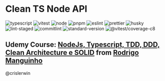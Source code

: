 # Clean TS Node API

![typescript](https://img.shields.io/badge/typescript-4.9.5-blue) ![vitest](https://img.shields.io/badge/vitest-0.28.5-red) ![node](https://img.shields.io/badge/node-v18.12.0-green) ![pnpm](https://img.shields.io/badge/pnpm-7.26.2-yellow) ![eslint](https://img.shields.io/badge/eslint-8.0.1-orange) ![prettier](https://img.shields.io/badge/prettier-2.4.1-purple) ![husky](https://img.shields.io/badge/husky-2.8.4-brightgreen) ![lint-staged](https://img.shields.io/badge/lint--staged-13.1.2-blueviolet) ![commitlint](https://img.shields.io/badge/commitlint-13.2.0-ff69b4) ![standard-version](https://img.shields.io/badge/standard--version-34.0.0-ff69b4) ![@vitest/coverage-c8](https://img.shields.io/badge/coverage--c8-0.28.5-ff69b4)

## Udemy Course: [NodeJs, Typescript, TDD, DDD, Clean Architecture e SOLID](https://www.udemy.com/course/tdd-com-mango/) from [Rodrigo Manguinho](https://www.udemy.com/user/rodrigo-manguinho/)

@crislerwin

